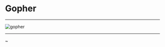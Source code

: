 # Gopher

---

![gopher](https://golang.org/doc/gopher/frontpage.png)

---
~                                                                    
